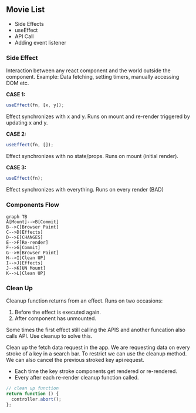 ## Movie List

- Side Effects
- useEffect
- API Call
- Adding event listener

### Side Effect

Interaction between any react component and the world outside the component.
Example: Data fetching, setting timers, manually accessing DOM etc.

**CASE 1:**

```js
useEffect(fn, [x, y]);
```

Effect synchronizes with x and y.
Runs on mount and re-render triggered by updating x and y.

**CASE 2:**

```js
useEffect(fn, []);
```

Effect synchronizes with no state/props.
Runs on mount (initial render).

**CASE 3:**

```js
useEffect(fn);
```

Effect synchronizes with everything.
Runs on every render (BAD)

### Components Flow

```mermaid
graph TB
A[Mount]-->B[Commit]
B-->C[Browser Paint]
C-->D[Effects]
D-->E[CHANGES]
E-->F[Re-render]
F-->G[Commit]
G-->H[Browser Paint]
H-->I[Clean UP]
I-->J[Effects]
J-->K[UN Mount]
K-->L[Clean UP]
```

### Clean Up

Cleanup function returns from an effect.
Runs on two occasions:

1. Before the effect is executed again.
2. After component has unmounted.

Some times the first effect still calling the APIS and another funcation also calls API. Use cleanup to solve this.

Clean up the fetch data request in the app. We are requesting data on every stroke of a key in a search bar. To restrict we can use the cleanup method. We can also cancel the previous stroked key api request.

- Each time the key stroke components get rendered or re-rendered.
- Every after each re-render cleanup function called.

```js
// clean up function
return function () {
  controller.abort();
};
```
